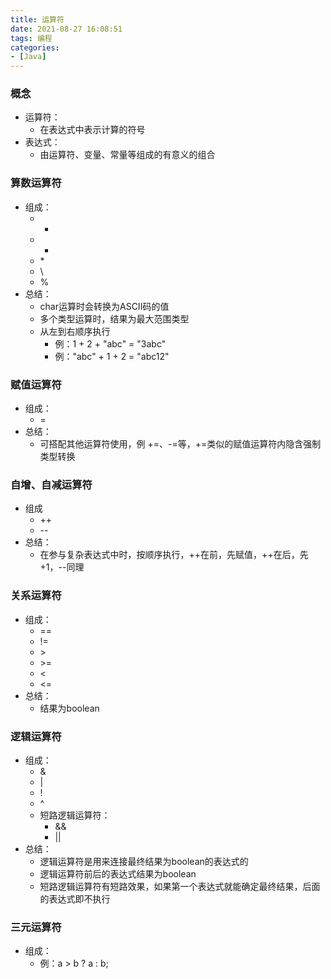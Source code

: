 ```yaml
---
title: 运算符
date: 2021-08-27 16:08:51
tags: 编程
categories:
- [Java]
---
```


### 概念
* 运算符：
  * 在表达式中表示计算的符号
* 表达式：
  * 由运算符、变量、常量等组成的有意义的组合

### 算数运算符
* 组成：
  * +
  * -
  * \*
  * \\
  * \%
* 总结：
  * char运算时会转换为ASCII码的值
  * 多个类型运算时，结果为最大范围类型
  * 从左到右顺序执行
    * 例：1 + 2 + "abc" = "3abc"
    * 例："abc" + 1 + 2 = "abc12"

### 赋值运算符
* 组成：
  * =
* 总结：
  * 可搭配其他运算符使用，例 +=、-=等，+=类似的赋值运算符内隐含强制类型转换

### 自增、自减运算符
* 组成
    * ++
    * --
* 总结：
    * 在参与复杂表达式中时，按顺序执行，++在前，先赋值，++在后，先+1，--同理
    
### 关系运算符
* 组成：
    * ==
    * !=
    * \>
    * \>=
    * <
    * <=
* 总结：
    * 结果为boolean
     
### 逻辑运算符
* 组成：
    * &
    * |
    * !
    * ^
    * 短路逻辑运算符：
        * &&
        * ||
* 总结：
    * 逻辑运算符是用来连接最终结果为boolean的表达式的
    * 逻辑运算符前后的表达式结果为boolean
    * 短路逻辑运算符有短路效果，如果第一个表达式就能确定最终结果，后面的表达式即不执行
    
### 三元运算符
* 组成：
    * 例：a > b ? a : b;
     